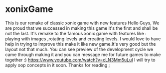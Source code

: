# xonixGame
This is our remake of classic xonix game with new features
Hello Guys,
We are proud that we successed in making this game it's the first and shall be not the last.
It's remake to the famous xonix game with features like : playing with images ,rotating levels and creating levels.
I would love to have help in trying to improve this make it like new game.It's very good but the layout not that much.
You can see preview of the development cycle we came through making it and you can message me for future games to make together :) 
https://www.youtube.com/watch?v=cLN3Mm5uLuI
I will try to apply oop concepts in it soon.
Thanks for reading ;
